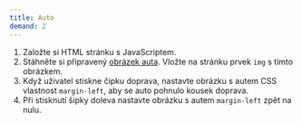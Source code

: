 ```yaml
---
title: Auto
demand: 2
---
```


1. Založte si HTML stránku s JavaScriptem.
1. Stáhněte si připravený [obrázek auta](assets/car.png). Vložte na stránku prvek `img` s tímto obrázkem.
1. Když uživatel stiskne čipku doprava, nastavte obrázku s autem CSS vlastnost `margin-left`, aby se auto pohnulo kousek doprava.
1. Při stisknutí šipky doleva nastavte obrázku s autem `margin-left` zpět na nulu.

